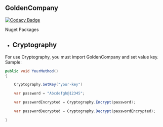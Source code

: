 ## GoldenCompany

[![Codacy Badge](https://api.codacy.com/project/badge/Grade/24c93c0d10d340d3b6876f74538ef5b5)](https://app.codacy.com/manual/lucasluizss/GoldenCompany?utm_source=github.com&utm_medium=referral&utm_content=lucasluizss/GoldenCompany&utm_campaign=Badge_Grade_Dashboard)

Nuget Packages

- ## Cryptography

For use Cryptography, you must import GoldenCompany and set value key.
Sample:

```csharp
public void YourMethod()
{

    Cryptography.SetKey("your-key")

    var password = "Abcdefgh@12345";

    var passwordEncrypted = Cryptography.Encrypt(password);

    var passwordDecrypted = Cryptography.Decrypt(passwordEncrypted);

}
```